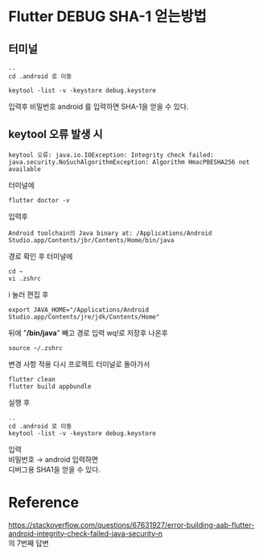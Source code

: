 # Flutter DEBUG SHA-1 얻는방법

## 터미널
~~~
..
cd .android 로 이동
~~~
~~~
keytool -list -v -keystore debug.keystore
~~~
입력후 비밀번호 android 를 입력하면 SHA-1을 얻을 수 있다.

## keytool 오류 발생 시
~~~
keytool 오류: java.io.IOException: Integrity check failed: java.security.NoSuchAlgorithmException: Algorithm HmacPBESHA256 not available 
~~~
터미널에
~~~
flutter doctor -v
~~~
입력후
~~~
Android toolchain의 Java binary at: /Applications/Android Studio.app/Contents/jbr/Contents/Home/bin/java
~~~
경로 확인 후 터미널에
~~~
cd ~
vi .zshrc
~~~
i 눌러 편집 후
~~~
export JAVA_HOME="/Applications/Android Studio.app/Contents/jre/jdk/Contents/Home"
~~~
뒤에 ”**/bin/java**” 빼고 경로 입력  wq!로 저장후 나온후
~~~
source ~/.zshrc
~~~
변경 사항 적용 다시 프로젝트 터미널로 돌아가서
~~~
flutter clean
flutter build appbundle
~~~
실행 후
~~~
..
cd .android 로 이동
keytool -list -v -keystore debug.keystore
~~~
입력   
비밀번호 → android 입력하면  
디버그용 SHA1을 얻을 수 있다.  

# Reference
https://stackoverflow.com/questions/67631927/error-building-aab-flutter-android-integrity-check-failed-java-security-n   
의 7번째 답변